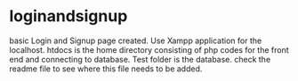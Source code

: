 # loginandsignup
basic Login and Signup page created. Use Xampp application for the localhost. 
htdocs is the home directory consisting of php codes for the front end and connecting to database. 
Test folder is the database. check the readme file to see where this file needs to be added. 

